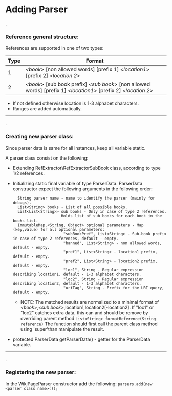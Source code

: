 # Adding Parser
.
###  Reference general structure: 
References are supported in one of two types:

Type  | Format
------------- | -------------
1 | *<book*> [non allowed words] [prefix 1] *<location1*> [prefix 2] *<location 2*>
2 | *<book*> [sub book prefix] *<sub book*> [non allowed words] [prefix 1] *<location1*> [prefix 2] *<location 2*>  

- If not defined otherwise location is 1-3 alphabet characters. 
- Ranges are added automatically. 

-----
.
###  Creating new parser class: 
Since parser data is same for all instances, keep all variable static. 

A parser class consist on the following:
- Extending RefExtractor\RefExtractorSubBook class, according to type 1\2 references.
- Initializing static final variable of type ParserData.
  ParserData constructor expect the following arguments in the following order:
   
		String parser name - name to identify the parser (mainly for debugs).  
		List<String> books - List of all possible books.
		List<List<String>> sub books - Only in case of type 2 references. 
					       Holds list of sub books for each book in the books list. 
		ImmutableMap.<String, Object> optional parameters - Map (key,value) for all optional parameters:
							"subBookPref", List<String> - Sub-book prefix in-case of type 2 references, default - empty.
							"banned", List<String> - non allowed words, default - empty.
							"pref1", List<String> - location1 prefix, default - empty.
							"pref2", List<String> - location2 prefix, default - empty.
							"loc1", String - Regular expression describing location1, default - 1-3 alphabet characters.
							"loc2", String - Regular expression describing location2, default - 1-3 alphabet characters.
							"uriTag", String - Prefix for the URI query, default - empty.
	* NOTE: The matched results are normalized to a minimal format of *<book*>,*<sub book*>,location1,location2[-location2].
If "loc1" or "loc2" catches extra data, this can and should be remove by overriding parent method
`List<String> formatReference(String reference)`
The function should first call the parent class method using 'super'than manipulate the result.
 - protected ParserData getParserData() - getter for the ParserData variable.
----
.
### Registering the new parser:
In the WikiPageParser constructor add the following:
`parsers.add(new <parser class name>());`
